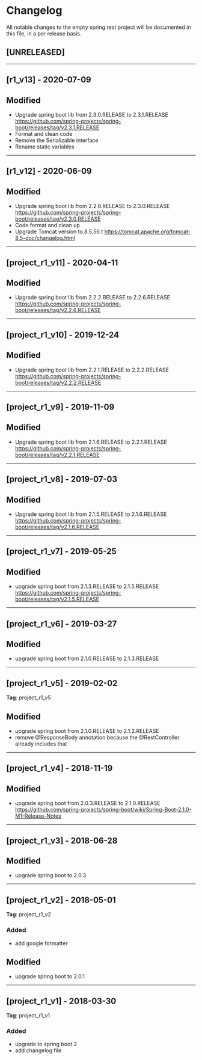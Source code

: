 # Changelog
All notable changes to the empty spring rest project will be documented in this file, in a per release basis.

## [UNRELEASED]


-----------------------------------------------------------------------------
## [r1_v13] - 2020-07-09

## Modified
- Upgrade spring boot lib from 2.3.0.RELEASE to 2.3.1.RELEASE https://github.com/spring-projects/spring-boot/releases/tag/v2.3.1.RELEASE
- Format and clean code
- Remove the Serializable interface
- Rename static variables


-----------------------------------------------------------------------------
## [r1_v12] - 2020-06-09

## Modified
- Upgrade spring boot lib from 2.2.6.RELEASE to 2.3.0.RELEASE https://github.com/spring-projects/spring-boot/releases/tag/v2.3.0.RELEASE
- Code format and clean up
- Upgrade Tomcat version to 8.5.56 t https://tomcat.apache.org/tomcat-8.5-doc/changelog.html


-----------------------------------------------------------------------------
## [project_r1_v11] - 2020-04-11

## Modified
- Upgrade spring boot lib from 2.2.2.RELEASE to 2.2.6.RELEASE https://github.com/spring-projects/spring-boot/releases/tag/v2.2.6.RELEASE


-----------------------------------------------------------------------------
## [project_r1_v10] - 2019-12-24

## Modified
- Upgrade spring boot lib from 2.2.1.RELEASE to 2.2.2.RELEASE https://github.com/spring-projects/spring-boot/releases/tag/v2.2.2.RELEASE


-----------------------------------------------------------------------------
## [project_r1_v9] - 2019-11-09

## Modified
- Upgrade spring boot lib from 2.1.6.RELEASE to 2.2.1.RELEASE https://github.com/spring-projects/spring-boot/releases/tag/v2.2.1.RELEASE


-----------------------------------------------------------------------------
## [project_r1_v8] - 2019-07-03

## Modified
- Upgrade spring boot lib from 2.1.5.RELEASE to 2.1.6.RELEASE https://github.com/spring-projects/spring-boot/releases/tag/v2.1.6.RELEASE


-----------------------------------------------------------------------------
## [project_r1_v7] - 2019-05-25

## Modified
- upgrade spring boot from 2.1.3.RELEASE to 2.1.5.RELEASE https://github.com/spring-projects/spring-boot/releases/tag/v2.1.5.RELEASE


-------------------------------------------------------------------------------------
## [project_r1_v6] - 2019-03-27

## Modified
- upgrade spring boot from 2.1.0.RELEASE to 2.1.3.RELEASE


-------------------------------------------------------------------------------------
## [project_r1_v5] - 2019-02-02
**Tag**: project_r1_v5

## Modified
- upgrade spring boot from 2.1.0.RELEASE to 2.1.2.RELEASE
- remove @ResponseBody annotation because the @RestController already includes that


-------------------------------------------------------------------------------------
## [project_r1_v4] - 2018-11-19

## Modified
- upgrade spring boot from 2.0.3.RELEASE to 2.1.0.RELEASE https://github.com/spring-projects/spring-boot/wiki/Spring-Boot-2.1.0-M1-Release-Notes


-------------------------------------------------------------------------------------
## [project_r1_v3] - 2018-06-28

## Modified
- upgrade spring boot to 2.0.3


-------------------------------------------------------------------------------------
## [project_r1_v2] - 2018-05-01
**Tag**: project_r1_v2

### Added
- add google formatter

## Modified
- upgrade spring boot to 2.0.1


-------------------------------------------------------------------------------------
## [project_r1_v1] - 2018-03-30
**Tag**: project_r1_v1

### Added
- upgrade to spring boot 2
- add changelog file